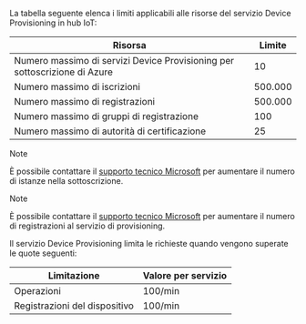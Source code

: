 La tabella seguente elenca i limiti applicabili alle risorse del servizio Device Provisioning in hub IoT:

| Risorsa | Limite |
| --- | --- |
| Numero massimo di servizi Device Provisioning per sottoscrizione di Azure | 10 |
| Numero massimo di iscrizioni | 500.000 |
| Numero massimo di registrazioni | 500.000 |
| Numero massimo di gruppi di registrazione | 100 |
| Numero massimo di autorità di certificazione | 25 |

> [!NOTE]
> È possibile contattare il [supporto tecnico Microsoft](https://azure.microsoft.com/support/options/) per aumentare il numero di istanze nella sottoscrizione.

> [!NOTE]
> È possibile contattare il [supporto tecnico Microsoft](https://azure.microsoft.com/support/options/) per aumentare il numero di registrazioni al servizio di provisioning.

Il servizio Device Provisioning limita le richieste quando vengono superate le quote seguenti:

| Limitazione | Valore per servizio |
| --- | --- |
| Operazioni | 100/min |
| Registrazioni del dispositivo | 100/min |
